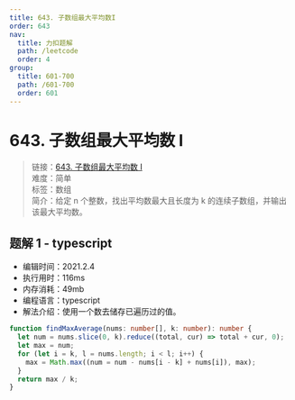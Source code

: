 ```yaml
---
title: 643. 子数组最大平均数I
order: 643
nav:
  title: 力扣题解
  path: /leetcode
  order: 4
group:
  title: 601-700
  path: /601-700
  order: 601
---
```


# 643. 子数组最大平均数 I

> 链接：[643. 子数组最大平均数 I](https://leetcode-cn.com/problems/maximum-average-subarray-i/)  
> 难度：简单  
> 标签：数组  
> 简介：给定 n 个整数，找出平均数最大且长度为 k 的连续子数组，并输出该最大平均数。

## 题解 1 - typescript

- 编辑时间：2021.2.4
- 执行用时：116ms
- 内存消耗：49mb
- 编程语言：typescript
- 解法介绍：使用一个数去储存已遍历过的值。

```typescript
function findMaxAverage(nums: number[], k: number): number {
  let num = nums.slice(0, k).reduce((total, cur) => total + cur, 0);
  let max = num;
  for (let i = k, l = nums.length; i < l; i++) {
    max = Math.max((num = num - nums[i - k] + nums[i]), max);
  }
  return max / k;
}
```
